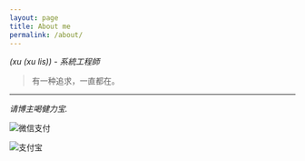 ```yaml
---
layout: page
title: About me
permalink: /about/
---
```


*(xu (xu lis)) - 系統工程師*

> 有一种追求，一直都在。

---

*请博主喝健力宝.*


![微信支付](http://olq9z1vkh.bkt.clouddn.com/wechat.png)

![支付宝](http://olq9z1vkh.bkt.clouddn.com/alipay.png)

